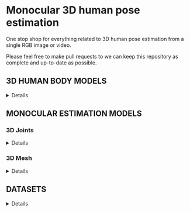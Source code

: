 # Monocular 3D human pose estimation
One stop shop for everything related to 3D human pose estimation from a single RGB image or video.

Please feel free to make pull requests to we can keep this repository as complete and up-to-date as possible.

## 3D HUMAN BODY MODELS
<details>
  <summary>Details</summary>
  
  | Model name   | Year | Description                                          | Link |
  | :---         | :----|    :----                                             |          ---: |
  | SCAPE        | 2005 | Shape Completion and Animation of People | [[Project page]](http://ai.stanford.edu/~drago/Projects/scape/scape.html) |
  | BlendSCAPE   | 2012 | Coregistration: Simultaneous Alignment and Modeling of Articulated 3D Shape | [[Paper PDF]](https://files.is.tue.mpg.de/black/papers/HirshbergECCV2012.pdf) |
  | SMPL         | 2015 | A Skinned Multi-Person Linear Model                  | [[Project page]](https://smpl.is.tue.mpg.de/)      |
  | SMPL-X       | 2019 | SMPL eXpressive                                      | [[Project page]](https://smpl-x.is.tue.mpg.de/)    |
  | STAR         | 2020 | A Sparse Trained Articulated Human Body Regressor    | [[Project page]](https://star.is.tue.mpg.de/)      |
  | GHUM & GHUML | 2020 | Generative 3D Human Shape and Articulated Pose Models| [[GitHub page]](https://github.com/google-research/google-research/tree/master/ghum)|

</details>


## MONOCULAR ESTIMATION MODELS

### 3D Joints
<details>
  <summary>Details</summary>
  Models that estimate from a single RGB image or video a human skeleton consisting of 3D joints.
  
  | Model name   | Year | Description                                                | Temporal | Link |
  | :---         | :----|    :----                                                   |:---:|     ---: |
  | - | - | - | - | - |

  
</details>

### 3D Mesh
<details>
  <summary>Details</summary>
  
  Models that estimate from a single RGB image or video the whole 3D human body mesh.
  
  | Model name   | Year | Description                                                | Body model used | Temporal | Link |
  | :---         | :----|    :----                                                   | :---:           |:---:|     ---: |
  | VIBE         | 2020 | Video Inference for Human Body Pose and Shape Estimation   | SMPL(-X)        |:white_check_mark:  |[[GitHub page]](https://github.com/mkocabas/VIBE)|
  | -            | 2021 | Human Performance Capture from Monocular Video in the Wild | SMPL            |:white_check_mark:  |  [[PDF]](https://arxiv.org/pdf/2111.14672.pdf)|

</details>


## DATASETS
<details>
  <summary>Details</summary>
  
</details>


